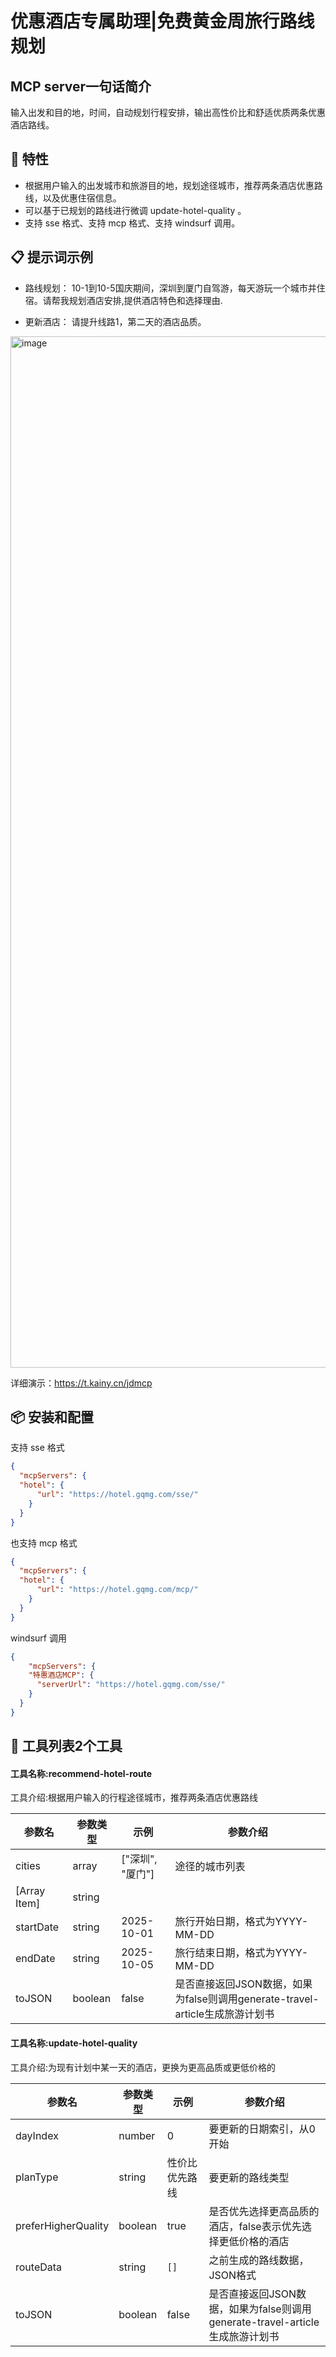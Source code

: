 # 优惠酒店专属助理|免费黄金周旅行路线规划

## MCP server一句话简介

输入出发和目的地，时间，自动规划行程安排，输出高性价比和舒适优质两条优惠酒店路线。

## 🚀 特性

- 根据用户输入的出发城市和旅游目的地，规划途径城市，推荐两条酒店优惠路线，以及优惠住宿信息。
- 可以基于已规划的路线进行微调 update-hotel-quality 。
- 支持 sse 格式、支持 mcp 格式、支持 windsurf 调用。

## 📋 提示词示例

- 路线规划：
10-1到10-5国庆期间，深圳到厦门自驾游，每天游玩一个城市并住宿。请帮我规划酒店安排,提供酒店特色和选择理由.

- 更新酒店：
请提升线路1，第二天的酒店品质。

<img width="638" height="1650" alt="image" src="https://github.com/user-attachments/assets/299e366f-9ef8-48a7-961a-b091b5506589" />

详细演示：https://t.kainy.cn/jdmcp

## 📦 安装和配置

支持 sse 格式

```json
{
  "mcpServers": {
  "hotel": {
      "url": "https://hotel.gqmg.com/sse/"
    }
  }
}
```

也支持 mcp 格式

```json
{
  "mcpServers": {
  "hotel": {
      "url": "https://hotel.gqmg.com/mcp/"
    }
  }
}
```

windsurf 调用

```json
{
    "mcpServers": {
    "特惠酒店MCP": {
      "serverUrl": "https://hotel.gqmg.com/sse/"
    }
  }
}
```

## 🔧 工具列表2个工具

#### 工具名称:recommend-hotel-route

工具介绍:根据用户输入的行程途径城市，推荐两条酒店优惠路线

| 参数名 | 参数类型 |示例|  参数介绍|
| - | - | - | - |
| cities | array | ["深圳", "厦门"]|途径的城市列表 |
| [Array Item]                    | string |  | |
| startDate                       | string |2025-10-01|旅行开始日期，格式为YYYY-MM-DD |
| endDate                         | string | 2025-10-05|旅行结束日期，格式为YYYY-MM-DD |
| toJSON                          | boolean | false|是否直接返回JSON数据，如果为false则调用generate-travel-article生成旅游计划书 |

#### 工具名称:update-hotel-quality

工具介绍:为现有计划中某一天的酒店，更换为更高品质或更低价格的

| 参数名 | 参数类型 | 示例| 参数介绍 |
| - | - | - |-|
| dayIndex | number |0|  要更新的日期索引，从0开始 |
| planType                                      | string |性价比优先路线|  要更新的路线类型 |
| preferHigherQuality                           | boolean | true| 是否优先选择更高品质的酒店，false表示优先选择更低价格的酒店 |
| routeData                                     | string |```[]```|  之前生成的路线数据，JSON格式 |
| toJSON                                        | boolean | false| 是否直接返回JSON数据，如果为false则调用generate-travel-article生成旅游计划书 |


